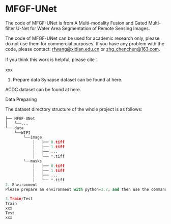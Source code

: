# MFGF-UNet
The code of MFGF-UNet is from A Multi-modality Fusion and Gated Multi-filter U-Net for Water Area Segmentation of Remote Sensing Images.

The code of MFGF-UNet can be used for academic research only, please do not use them for commercial purposes. If you have any problem with the code, please contact: rfwang@xidian.edu.cn or zhg_chenchen@163.com.

lf you think this work is helpful, please cite：

xxx

1. Prepare data
Synapse dataset can be found at here.

ACDC dataset can be found at here.

Data Preparing

The dataset directory structure of the whole project is as follows:

```python
├── MFGF-UNet
│   └──...
└── data
    └──WIPI
        └──image
            │   ├── 0.tiff
            │   ├── 1.tiff
            │   ├── ...
            │   └── *.tiff
        └──masks
            │   ├── 0.tiff
            │   ├── 1.tiff
            │   ├── ...
            │   └── *.tiff
2. Environment
Please prepare an environment with python=3.7, and then use the command "pip install -r requirements.txt" for the dependencies.

3.Train/Test
Train
xxx
Test
xxx
